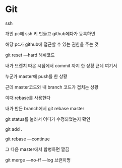 # Git

ssh

개인 pc에 ssh 키 만들고 github에다가 등록하면

해당 pc가 github에 접근할 수 있는 권한을 주는 것 

git reset —hard 해쉬코드

내가 브랜치 따온 시점에서 commit 까지 한 상황 근데 여기서 

누군가 master에 push를 한 상황

근데 master코드와 내 branch 코드가 겹치는 상황

이때 rebase를 사용한다

내가 만든 branch에서 git rebase master

git status를 눌러서 어디가 수정되었는지 확인

git add .

git rebase —continue

그 다음 master에서 합병하면 깔끔

git merge —no-ff —log 브랜치명